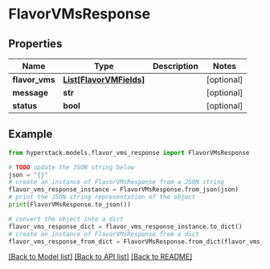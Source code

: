 # FlavorVMsResponse


## Properties

Name | Type | Description | Notes
------------ | ------------- | ------------- | -------------
**flavor_vms** | [**List[FlavorVMFields]**](FlavorVMFields.md) |  | [optional] 
**message** | **str** |  | [optional] 
**status** | **bool** |  | [optional] 

## Example

```python
from hyperstack.models.flavor_vms_response import FlavorVMsResponse

# TODO update the JSON string below
json = "{}"
# create an instance of FlavorVMsResponse from a JSON string
flavor_vms_response_instance = FlavorVMsResponse.from_json(json)
# print the JSON string representation of the object
print(FlavorVMsResponse.to_json())

# convert the object into a dict
flavor_vms_response_dict = flavor_vms_response_instance.to_dict()
# create an instance of FlavorVMsResponse from a dict
flavor_vms_response_from_dict = FlavorVMsResponse.from_dict(flavor_vms_response_dict)
```
[[Back to Model list]](../README.md#documentation-for-models) [[Back to API list]](../README.md#documentation-for-api-endpoints) [[Back to README]](../README.md)


